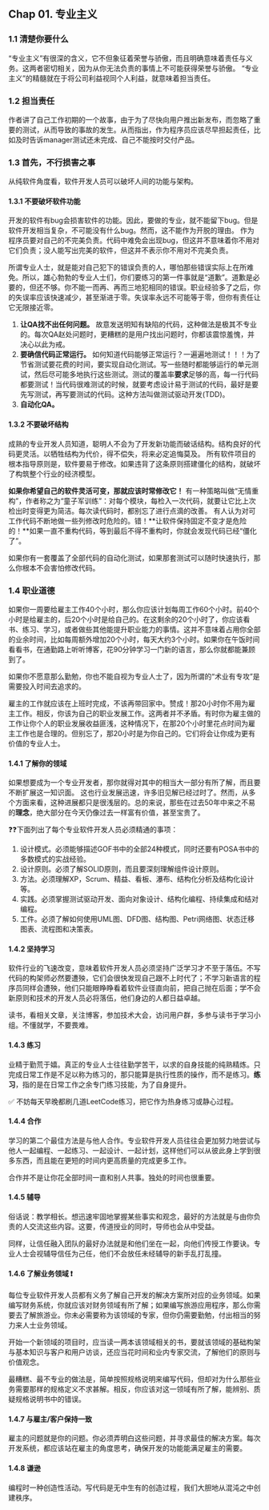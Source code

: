 
## Chap 01. 专业主义

### 1.1 清楚你要什么
“专业主义”有很深的含义，它不但象征着荣誉与骄傲，而且明确意味着责任与义务。这两者密切相关，因为从你无法负责的事情上不可能获得荣誉与骄傲。
“专业主义”的精髓就在于将公司利益视同个人利益，就意味着担当责任。


### 1.2 担当责任
作者讲了自己工作初期的一个故事，由于为了尽快向用户推出新发布，而忽略了重要的测试，从而导致的事故的发生。从而指出，作为程序员应该尽早担起责任，比如及时告诉manager测试还未完成、自己不能按时交付产品。


### 1.3 首先，不行损害之事
从纯软件角度看，软件开发人员可以破坏人间的功能与架构。

#### 1.3.1 不要破坏软件功能
开发的软件有bug会损害软件的功能。因此，要做的专业，就不能留下bug。但是软件开发相当复杂，不可能没有什么bug。然而，这不能作为开脱的理由。
作为程序员要对自己的不完美负责。代码中难免会出现bug，但这并不意味着你不用对它们负责；没人能写出完美的软件，但这并不表示你不用对不完美负责。

所谓专业人士，就是能对自己犯下的错误负责的人，哪怕那些错误实际上在所难免。所以，雄心勃勃的专业人士们，你们要练习的第一件事就是“道歉”。道歉是必要的，但还不够。你不能一而再、再而三地犯相同的错误。职业经验多了之后，你的失误率应该快速减少，甚至渐进于零。失误率永远不可能等于零，但你有责任让它无限接近零。

1. **让QA找不出任何问题。** 故意发送明知有缺陷的代码，这种做法是极其不专业的。每次QA赵处问题时，更糟糕的是用户找出问题时，你都该震惊羞愧，并决心以此为戒。
2. **要确信代码正常运行。** 如何知道代码能够正常运行？一遍遍地测试！！！为了节省测试要花费的时间，要实现自动化测试。写一些随时都能够运行的单元测试，然后尽可能多地执行这些测试。测试的覆盖率**要求**足够的高，每一行代码都要测试！当代码很难测试的时候，就要考虑设计易于测试的代码，最好是要先写测试，再写要测试的代码。这种方法叫做测试驱动开发(TDD)。
3. **自动化QA。** 

#### 1.3.2 不要破坏结构
成熟的专业开发人员知道，聪明人不会为了开发新功能而破话结构。结构良好的代码更灵活。以牺牲结构为代价，得不偿失，将来必定追悔莫及。
所有软件项目的根本指导原则是，软件要易于修改。如果违背了这条原则搭建僵化的结构，就破坏了构筑整个行业的经济模型。

**如果你希望自己的软件灵活可变，那就应该时常修改它！**
有一种策略叫做“无情重构”，作者称之为“童子军训练”：对每个模块，每检入一次代码，就要让它比上次检出时变得更为简洁。每次读代码时，都别忘了进行点滴的改善。
有人认为对可工作代码不断地做一些列修改时危险的。错！**让软件保持固定不变才是危险的！**如果一直不重构代码，等到最后不得不重构时，你就会发现代码已经“僵化了”。

如果你有一套覆盖了全部代码的自动化测试，如果那套测试可以随时快速执行，那么你根本不会害怕修改代码。


### 1.4 职业道德
如果你一周要给雇主工作40个小时，那么你应该计划每周工作60个小时。前40个小时是给雇主的，后20个小时是给自己的。在这剩余的20个小时了，你应该看书、练习、学习，或者做些其他能提升职业能力的事情。这并不意味着占用你全部的业余时间，比如每周额外增加20个小时，每天大约3个小时。如果你在午饭时间看看书，在通勤路上听听博客，花90分钟学习一门新的语言，那么你就都能兼顾到了。

如果你不愿意那么勤勉，你也不能自视为专业人士了，因为所谓的“术业有专攻”是需要投入时间去追求的。

雇主的工作就应该在上班时完成，不该再带回家中。赞成！那20小时你不用为雇主工作。相反，你该为自己的职业发展工作。这两者并不矛盾。有时你为雇主做的工作让你个人的职业发展收益匪浅，这种情况下，在那20个小时里花点时间为雇主工作也是合理的。但别忘了，那20小时是为你自己的。它们将会让你成为更有价值的专业人士。

#### 1.4.1 了解你的领域
如果想要成为一个专业开发者，那你就得对其中的相当大一部分有所了解，而且要不断扩展这一知识面。
这也行业发展迅速，许多旧见解已经过时了。然而，从多个方面来看，这种进展都只是很浅层的。总的来说，那些在过去50年中来之不易的**理念**，绝大部分在今天仍像过去一样富有价值，甚至宝贵了。

:question::question:下面列出了每个专业软件开发人员必须精通的事项：
1. 设计模式。必须能够描述GOF书中的全部24种模式，同时还要有POSA书中的多数模式的实战经验。
2. 设计原则。必须了解SOLID原则，而且要深刻理解组件设计原则。
3. 方法。必须理解XP，Scrum、精益、看板、瀑布、结构化分析及结构化设计等。
4. 实践。必须掌握测试驱动开发、面向对象设计、结构化编程、持续集成和结对编程。
5. 工件。必须了解如何使用UML图、DFD图、结构图、Petri网络图、状态迁移图表、流程图和决策表。

#### 1.4.2 坚持学习
软件行业的飞速改变，意味着软件开发人员必须坚持广泛学习才不至于落伍。不写代码的构架师必然要遭殃，它们会很快发现自己跟不上时代了；不学习新语言的程序员同样会遭殃，他们只能眼睁睁看着软件业径直向前，把自己抛在后面；学不会新原则和技术的开发人员必将落伍，他们身边的人都日益卓越。

读书，看相关文章，关注博客，参加技术大会，访问用户群，多参与读书于学习小组。不懂就学，不要畏难。

#### 1.4.3 练习
业精于勤荒于嬉。真正的专业人士往往勤学苦干，以求的自身技能的纯熟精炼。只完成日常工作是不足以称为练习的，那只能算是执行性质的操作，而不是练习。**练习**，指的是在日常工作之余专门练习技能，为了自身提升。

:white_check_mark: 不妨每天早晚都刷几道LeetCode练习，把它作为热身练习或静心过程。

#### 1.4.4 合作
学习的第二个最佳方法是与他人合作。专业软件开发人员往往会更加努力地尝试与他人一起编程、一起练习、一起设计、一起计划，这样他们可以从彼此身上学到很多东西，而且能在更短的时间内更高质量的完成更多工作。

合作并不是让你花全部时间一直和别人共事。独处的时间也很重要。

#### 1.4.5 辅导
俗话说：教学相长。想迅速牢固地掌握某些事实和观念，最好的方法就是与由你负责的人交流这些内容。这要，传道授业的同时，导师也会从中受益。

同样，让信任融入团队的最好办法就是和他们坐在一起，向他们传授工作要诀。专业人士会视辅导信任为己任，他们不会放任未经辅导的新手乱打乱撞。

#### 1.4.6 了解业务领域 :exclamation:
每位专业软件开发人员都有义务了解自己开发的解决方案所对应的业务领域。如果编写财务系统，你就应该对财务领域有所了解；如果编写旅游应用程序，那么你需要去了解旅游业。你未必需要称为该领域的专家，但你仍需要勤勉，付出相当的努力来人士业务领域。

开始一个新领域的项目时，应当读一两本该领域相关的书，要就该领域的基础构架与基本知识与客户和用户访谈，还应当花时间和业内专家交流，了解他们的原则与价值观念。

最糟糕、最不专业的做法是，简单按照规格说明来编写代码，但却对为什么那些业务需要那样的规格定义不求甚解。相反，你应该对这一领域有所了解，能辨别、质疑规格说明书中的错误。

#### 1.4.7 与雇主/客户保持一致
雇主的问题就是你的问题。你必须弄明白这些问题，并寻求最佳的解决方案。每次开发系统，都应该站在雇主的角度思考，确保开发的功能能满足雇主的需要。

#### 1.4.8 谦逊
编程时一种创造性活动。写代码是无中生有的创造过程，我们大胆地从混沌之中创建秩序。
